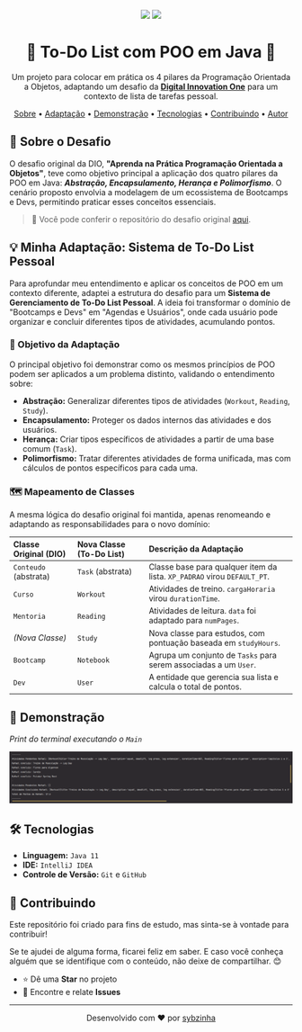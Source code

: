 <br>

<div align="center">
  <img src="https://img.shields.io/badge/Java-ED8B00?style=for-the-badge&logo=openjdk&logoColor=white" />
  <img src="https://img.shields.io/badge/status-conclu%C3%ADdo-brightgreen?style=for-the-badge" />
</div>

<h1 align="center">📝 To-Do List com POO em Java 📝</h1>

<p align="center">
  Um projeto para colocar em prática os 4 pilares da Programação Orientada a Objetos, adaptando um desafio da <strong><a href="https://web.digitalinnovation.one/">Digital Innovation One</a></strong> para um contexto de lista de tarefas pessoal.
</p>

<p align="center">
  <a href="#-sobre-o-desafio">Sobre</a> •
  <a href="#-minha-adaptação">Adaptação</a> •
  <a href="#-demonstração">Demonstração</a> •
  <a href="#-tecnologias">Tecnologias</a> •
  <a href="#-contribuindo">Contribuindo</a> •
  <a href="#-autor">Autor</a>
</p>

## 🌟 Sobre o Desafio <a name="-sobre-o-desafio"></a>

O desafio original da DIO, **"Aprenda na Prática Programação Orientada a Objetos"**, teve como objetivo principal a aplicação dos quatro pilares da POO em Java: ***Abstração, Encapsulamento, Herança e Polimorfismo***. O cenário proposto envolvia a modelagem de um ecossistema de Bootcamps e Devs, permitindo praticar esses conceitos essenciais.

> 🔗 Você pode conferir o repositório do desafio original [aqui](https://github.com/cami-la/desafio-poo-dio).

## 💡 Minha Adaptação: Sistema de To-Do List Pessoal <a name="-minha-adaptação"></a>

Para aprofundar meu entendimento e aplicar os conceitos de POO em um contexto diferente, adaptei a estrutura do desafio para um **Sistema de Gerenciamento de To-Do List Pessoal**. A ideia foi transformar o domínio de "Bootcamps e Devs" em "Agendas e Usuários", onde cada usuário pode organizar e concluir diferentes tipos de atividades, acumulando pontos.

### 🎯 Objetivo da Adaptação

O principal objetivo foi demonstrar como os mesmos princípios de POO podem ser aplicados a um problema distinto, validando o entendimento sobre:

-   **Abstração:** Generalizar diferentes tipos de atividades (`Workout`, `Reading`, `Study`).
-   **Encapsulamento:** Proteger os dados internos das atividades e dos usuários.
-   **Herança:** Criar tipos específicos de atividades a partir de uma base comum (`Task`).
-   **Polimorfismo:** Tratar diferentes atividades de forma unificada, mas com cálculos de pontos específicos para cada uma.

### 🗺️ Mapeamento de Classes

A mesma lógica do desafio original foi mantida, apenas renomeando e adaptando as responsabilidades para o novo domínio:

| Classe Original (DIO) | Nova Classe (To-Do List) | Descrição da Adaptação |
| :--- | :--- | :--- |
| `Conteudo` (abstrata) | `Task` (abstrata) | Classe base para qualquer item da lista. `XP_PADRAO` virou `DEFAULT_PT`. |
| `Curso` | `Workout` | Atividades de treino. `cargaHoraria` virou `durationTime`. |
| `Mentoria` | `Reading` | Atividades de leitura. `data` foi adaptado para `numPages`. |
| *(Nova Classe)* | `Study` | Nova classe para estudos, com pontuação baseada em `studyHours`. |
| `Bootcamp` | `Notebook` | Agrupa um conjunto de `Tasks` para serem associadas a um `User`. |
| `Dev` | `User` | A entidade que gerencia sua lista e calcula o total de pontos. |

## 📸 Demonstração <a name="-demonstração"></a>

*Print do terminal executando o `Main`*

![Demonstração do Projeto](br/com/dio/challenge/dominio/img.png)


## 🛠️ Tecnologias <a name="-tecnologias"></a>

-   **Linguagem:** `Java 11`
-   **IDE:** `IntelliJ IDEA`
-   **Controle de Versão:** `Git` e `GitHub`

## 🤝 Contribuindo <a name="-contribuindo"></a>

Este repositório foi criado para fins de estudo, mas sinta-se à vontade para contribuir!

Se te ajudei de alguma forma, ficarei feliz em saber. E caso você conheça alguém que se identifique com o conteúdo, não deixe de compartilhar. 😊

-   ⭐ Dê uma **Star** no projeto
-   🐛 Encontre e relate **Issues**

---

<p align="center">
  Desenvolvido com ❤️ por <a href="https://github.com/sybzinha">sybzinha</a>
</p>